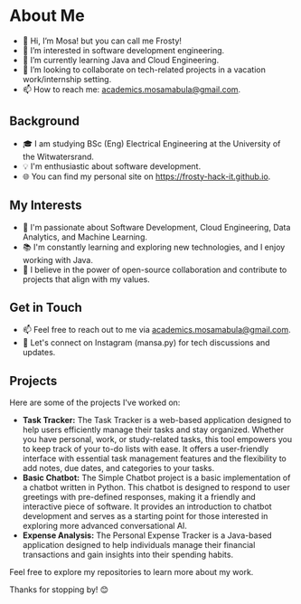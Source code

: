 # About Me

- 👋 Hi, I’m Mosa! but you can call me Frosty!
- 👀 I’m interested in software development engineering.
- 🌱 I’m currently learning Java and Cloud Engineering.
- 💞️ I’m looking to collaborate on tech-related projects in a vacation work/internship setting.
- 📫 How to reach me: academics.mosamabula@gmail.com.

## Background

- 🎓 I am studying BSc (Eng) Electrical Engineering at the University of the Witwatersrand.
- 💡 I'm enthusiastic about software development.
- 🌐 You can find my personal site on https://frosty-hack-it.github.io.

## My Interests

- 🚀 I'm passionate about Software Development, Cloud Engineering, Data Analytics, and Machine Learning.
- 📚 I'm constantly learning and exploring new technologies, and I enjoy working with Java.
- 🌱 I believe in the power of open-source collaboration and contribute to projects that align with my values.

## Get in Touch

- 📫 Feel free to reach out to me via academics.mosamabula@gmail.com.
- 💬 Let's connect on Instagram (mansa.py) for tech discussions and updates.

## Projects

Here are some of the projects I've worked on:

- **Task Tracker:** The Task Tracker is a web-based application designed to help users efficiently manage their tasks and stay organized. Whether you have personal, work, or study-related tasks, this tool empowers you to keep track of your to-do lists with ease. It offers a user-friendly interface with essential task management features and the flexibility to add notes, due dates, and categories to your tasks.
- **Basic Chatbot:** The Simple Chatbot project is a basic implementation of a chatbot written in Python. This chatbot is designed to respond to user greetings with pre-defined responses, making it a friendly and interactive piece of software. It provides an introduction to chatbot development and serves as a starting point for those interested in exploring more advanced conversational AI.
- **Expense Analysis:** The Personal Expense Tracker is a Java-based application designed to help individuals manage their financial transactions and gain insights into their spending habits. 
  
Feel free to explore my repositories to learn more about my work.

Thanks for stopping by! 😊
